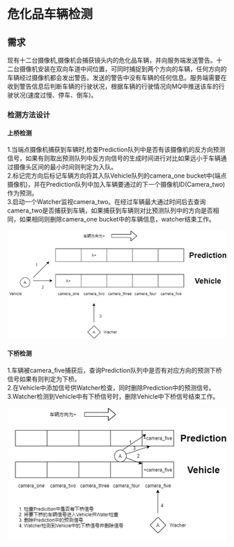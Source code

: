 # 危化品车辆检测

## 需求
现有十二台摄像机,摄像机会捕获镜头内的危化品车辆，并向服务端发送警告。十二台摄像机安装在双向车道中间位置，可同时捕捉到两个方向的车辆，任何方向的车辆经过摄像机都会发出警告。发送的警告中没有车辆的任何信息。服务端需要在收到警告信息后判断车辆的行驶状况，根据车辆的行驶情况向MQ中推送该车的行驶状况(速度过慢、停车、倒车)。
### 检测方法设计

#### 上桥检测
1.当端点摄像机捕获到车辆时,检查Prediction队列中是否有该摄像机的反方向预测信号，如果有则取出预测队列中反方向信号的生成时间进行对比如果远小于车辆通过摄像头区间的最小时间则判定为入队。\
2.标记完方向后标记车辆方向将其入队Vehicle队列的camera_one bucket中(端点摄像机)，并在Prediction队列中加入车辆要通过的下一个摄像机ID(Camera_two)作为预测。\
3.启动一个Watcher监视camera_two。在经过车辆最大通过时间后去查询camera_two是否捕获到车辆，如果捕获到车辆则对比预测队列中的方向是否相同，如果相同则删除camera_one bucket中的车辆信息，watcher结束工作。\
\
![image](image/danger-goods-vehicle.png)

#### 下桥检测
1.车辆被camera_five捕获后，查询Prediction队列中是否有对应方向的预测下桥信号如果有则判定为下桥。\
2.在Vehicle中添加信号供Watcher检查，同时删除Prediction中的预测信号。\
3.Watcher检测到Vehicle中有下桥信号时，删除Vehicle中下桥信号结束工作。\
\
![image](image/QuitBridge.png)
